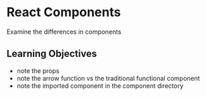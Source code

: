 # React Components

Examine the differences in components

## Learning Objectives

- note the props
- note the arrow function vs the traditional functional component
- note the imported component in the component directory
